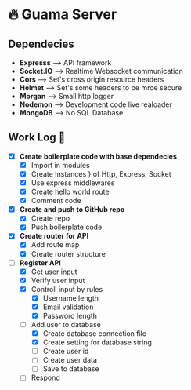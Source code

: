 # 🔥️ Guama Server
## Dependecies
- **Expresss** --> API framework
- **Socket.IO** --> Realtime Websocket communication
- **Cors** --> Set's cross origin resource headers
- **Helmet** --> Set's some headers to be mroe secure
- **Morgan** --> Small http logger
- **Nodemon** --> Development code live realoader
- **MongoDB** --> No SQL Database

## Work Log 📔️
- [x] **Create boilerplate code with base dependecies**
	* [x] Import in modules
	* [x] Create Instances   } of Http, Express, Socket
	* [x] Use express middlewares
	* [x] Create hello world route
	* [x] Comment code
- [x] **Create and push to GitHub repo**
	* [x] Create repo
	* [x] Push boilerplate code
- [x] **Create router for API**
	* [x] Add route map
	* [x] Create router structure
- [ ] **Register API**
  * [x] Get user input
  * [x] Verify user input
  * [x] Controll input by rules
	- [x] Username length
	- [x] Email validation
	- [x] Password length
  * [ ] Add user to database
	- [x] Create database connection file
	- [x] Create setting for database string
	- [ ] Create user id
	- [ ] Create user data
	- [ ] Save to database
  * [ ] Respond